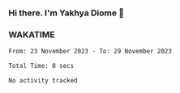 ### Hi there. I'm Yakhya Diome 👋

### WAKATIME
<!--START_SECTION:waka-->

```txt
From: 23 November 2023 - To: 29 November 2023

Total Time: 0 secs

No activity tracked
```

<!--END_SECTION:waka-->
